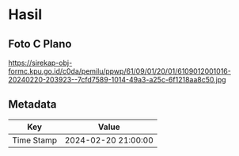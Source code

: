 # Hasil

## Foto C Plano

https://sirekap-obj-formc.kpu.go.id/c0da/pemilu/ppwp/61/09/01/20/01/6109012001016-20240220-203923--7cfd7589-1014-49a3-a25c-6f1218aa8c50.jpg


## Metadata

| Key        | Value               |
| ---------- | ------------------- |
| Time Stamp | 2024-02-20 21:00:00 |



